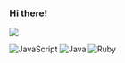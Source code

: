 ### Hi there!

![](https://komarev.com/ghpvc/?username=fvrrrf&color=4D3A31&style=for-the-badge&label=профиль+просмотрен)

![JavaScript](https://img.shields.io/badge/javascript-%23323330.svg?style=for-the-badge&logo=javascript&logoColor=ffffff)
![Java](https://img.shields.io/badge/java-%23ED8B00.svg?style=for-the-badge&logo=openjdk&logoColor=ffffff)
![Ruby](https://img.shields.io/badge/ruby-%23CC342D.svg?style=for-the-badge&logo=ruby&logoColor=ffffff)
